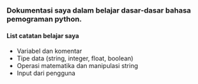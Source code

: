 ### Dokumentasi saya dalam belajar dasar-dasar bahasa pemograman python.
#### List catatan belajar saya
- Variabel dan komentar
- Tipe data (string, integer, float, boolean)
- Operasi matematika dan manipulasi string
- Input dari pengguna